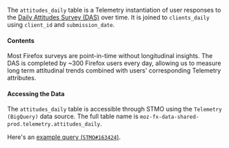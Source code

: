 The `attitudes_daily` table is a Telemetry instantiation of user responses to the [Daily Attitudes Survey (DAS)](BROKEN:https://qsurvey.mozilla.com/collab/daily-attitude-survey) over time.
It is joined to `clients_daily` using `client_id` and `submission_date`.

#### Contents

Most Firefox surveys are point-in-time without longitudinal insights.
The DAS is completed by ~300 Firefox users every day, allowing us to measure long term attitudinal trends combined with users' corresponding Telemetry attributes.

#### Accessing the Data

The `attitudes_daily` table is accessible through STMO using the
`Telemetry (BigQuery)` data source.
The full table name is `moz-fx-data-shared-prod.telemetry.attitudes_daily`.

Here's an [example query (`STMO#163424`)](https://sql.telemetry.mozilla.org/queries/63937/source#163424).
